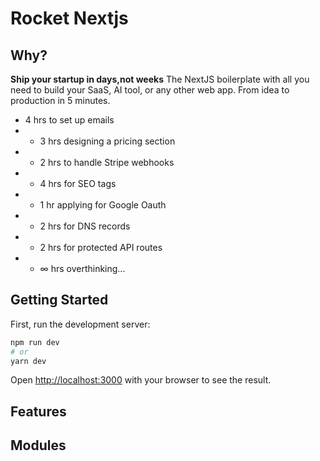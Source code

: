 # Rocket Nextjs

## Why?
**Ship your startup in days,not weeks**
The NextJS boilerplate with all you need to build your SaaS, AI tool, or any other web app. From idea to production in 5 minutes.

 - 4 hrs to set up emails
 - + 3 hrs designing a pricing section
 - + 2 hrs to handle Stripe webhooks
 - + 4 hrs for SEO tags
 - + 1 hr applying for Google Oauth
 - + 2 hrs for DNS records
 - + 2 hrs for protected API routes
 - + ∞ hrs overthinking...


## Getting Started

First, run the development server:

```bash
npm run dev
# or
yarn dev
```

Open [http://localhost:3000](http://localhost:3000) with your browser to see the result.

## Features

## Modules